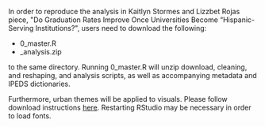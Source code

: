 In order to reproduce the analysis in Kaitlyn Stormes and Lizzbet Rojas piece, "Do Graduation Rates Improve Once Universities Become “Hispanic-Serving Institutions?", users need to download the following:

- 0_master.R
- _analysis.zip

to the same directory. Running 0_master.R will unzip download, cleaning, and reshaping, and analysis scripts, as well as accompanying metadata and IPEDS dictionaries.

Furthermore, urban themes will be applied to visuals. Please follow download instructions [here](https://github.com/UrbanInstitute/urbnthemes). Restarting RStudio may be necessary in order to load fonts.